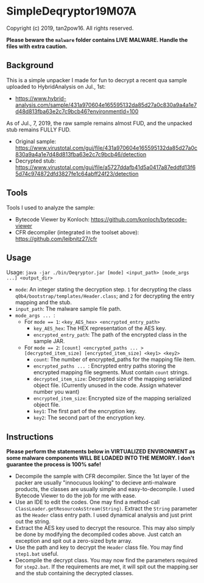 # SimpleDeqryptor19M07A

Copyright (c) 2019, tan2pow16. All rights reserved.

**Please beware the `malware` folder contains LIVE MALWARE. Handle the files with extra caution.**

## Background
This is a simple unpacker I made for fun to decrypt a recent qua sample uploaded to HybridAnalysis on Jul., 1st:
 * https://www.hybrid-analysis.com/sample/431a970604e165595132da85d27a0c830a9a4a1e7d48d813fba63e2c7c9bcb46?environmentId=100
 
As of Jul., 7, 2019, the raw sample remains almost FUD, and the unpacked stub remains FULLY FUD.
 * Original sample: https://www.virustotal.com/gui/file/431a970604e165595132da85d27a0c830a9a4a1e7d48d813fba63e2c7c9bcb46/detection
 * Decrypted stub: https://www.virustotal.com/gui/file/a5727ddafb41d5a0417a87eddfd13f65d74c974872dfd3827fe1c64abff24f23/detection

## Tools
Tools I used to analyze the sample:
 * Bytecode Viewer by Konloch: https://github.com/konloch/bytecode-viewer
 * CFR decompiler (integrated in the toolset above): https://github.com/leibnitz27/cfr
 
## Usage
Usage: `java -jar ./bin/Deqryptor.jar [mode] <input_path> [mode_args ...] <output_dir>`
 * `mode`: An integer stating the decryption step. `1` for decrypting the class `q0b4/bootstrap/templates/Header.class`; and `2` for decrypting the entry mapping and the stub.
 * `input_path`: The malware sample file path.
 * `mode_args ... `:
   * For `mode == 1`: `<key_AES_hex> <encrypted_entry_path>`
     * `key_AES_hex`: The HEX representation of the AES key.
     * `encrypted_entry_path`: The path of the encrypted class in the sample JAR.
   * For `mode == 2`: `[count] <encrypted_paths ... > [decrypted_item_size] [encrypted_item_size] <key1> <key2>`
     * `count`: The number of encrypted_paths for the mapping file item.
     * `encrypted_paths ... `: Encrypted entry paths storing the encrypted mapping file segments. Must contain `count` strings.
     * `decrypted_item_size`: Decrypted size of the mapping serialized object file. (Currently unused in the code. Assign whatever number you want)
     * `encrypted_item_size`: Encrypted size of the mapping serialized object file.
     * `key1`: The first part of the encryption key.
     * `key2`: The second part of the encryption key.
 
## Instructions
**Please perform the statements below in VIRTUALIZED ENVIRONMENT as some malware components WILL BE LOADED INTO THE MEMORY. I don't guarantee the process is 100% safe!**

 * Decompile the sample with CFR decompiler. Since the 1st layer of the packer are usually "innocuous looking" to decieve anti-malware products, the classes are usually simple and easy-to-decompile. I used Bytecode Viewer to do the job for me with ease.
 * Use an IDE to edit the codes. One may find a method-call `ClassLoader.getResourceAsStream(String)`. Extract the `String` parameter as the `Header` class entry path. I used dynamical analysis and just print out the string.
 * Extract the AES key used to decrypt the resource. This may also simply be done by modifying the decompiled codes above. Just catch an exception and spit out a zero-sized byte array.
 * Use the path and key to decrypt the `Header` class file. You may find `step1.bat` useful.
 * Decompile the decrypt class. You may now find the parameters required for `step2.bat`. If the requirements are met, it will spit out the mapping.ser and the stub containing the decrypted classes.
